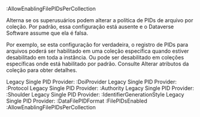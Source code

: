 :AllowEnablingFilePIDsPerCollection

Alterna se os superusuários podem alterar a política de PIDs de arquivo por coleção. Por padrão, essa configuração está ausente e o Dataverse Software assume que ela é falsa.

Por exemplo, se esta configuração for verdadeira, o registro de PIDs para arquivos poderá ser habilitado em uma coleção específica quando estiver desabilitado em toda a instância. Ou pode ser desabilitado em coleções específicas onde está habilitado por padrão. Consulte Alterar atributos da coleção para obter detalhes.

Legacy Single PID Provider: :DoiProvider
Legacy Single PID Provider: :Protocol
Legacy Single PID Provider: :Authority
Legacy Single PID Provider: :Shoulder
Legacy Single PID Provider: :IdentifierGenerationStyle
Legacy Single PID Provider: :DataFilePIDFormat
:FilePIDsEnabled
:AllowEnablingFilePIDsPerCollection